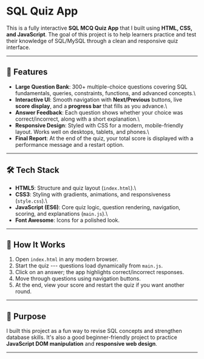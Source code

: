 # SQL Quiz App

This is a fully interactive **SQL MCQ Quiz App** that I built using
**HTML, CSS, and JavaScript**. The goal of this project is to help
learners practice and test their knowledge of SQL/MySQL through a clean
and responsive quiz interface.

------------------------------------------------------------------------

## 🌟 Features

-   **Large Question Bank**: 300+ multiple-choice questions covering SQL
    fundamentals, queries, constraints, functions, and advanced
    concepts.\
-   **Interactive UI**: Smooth navigation with **Next/Previous**
    buttons, live **score display**, and a **progress bar** that fills
    as you advance.\
-   **Answer Feedback**: Each question shows whether your choice was
    correct/incorrect, along with a short explanation.\
-   **Responsive Design**: Styled with CSS for a modern, mobile-friendly
    layout. Works well on desktops, tablets, and phones.\
-   **Final Report**: At the end of the quiz, your total score is
    displayed with a performance message and a restart option.

------------------------------------------------------------------------

## 🛠️ Tech Stack

-   **HTML5**: Structure and quiz layout (`index.html`).\
-   **CSS3**: Styling with gradients, animations, and responsiveness
    (`style.css`).\
-   **JavaScript (ES6)**: Core quiz logic, question rendering,
    navigation, scoring, and explanations (`main.js`).\
-   **Font Awesome**: Icons for a polished look.

------------------------------------------------------------------------

## 🚀 How It Works

1.  Open `index.html` in any modern browser.
2.  Start the quiz --- questions load dynamically from `main.js`.
3.  Click on an answer; the app highlights correct/incorrect responses.
4.  Move through questions using navigation buttons.
5.  At the end, view your score and restart the quiz if you want another
    round.

------------------------------------------------------------------------
## 🎯 Purpose

I built this project as a fun way to revise SQL concepts and strengthen
database skills. It's also a good beginner-friendly project to practice
**JavaScript DOM manipulation** and **responsive web design**.

------------------------------------------------------------------------
